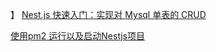 
】
[Nest.js 快速入门：实现对 Mysql 单表的 CRUD](https://mp.weixin.qq.com/s?__biz=Mzg3OTYzMDkzMg==&mid=2247487058&idx=1&sn=fef0fe0e114ec5a7420f679d224a5899&chksm=cf00c169f877487fda71afc03d6f1b7b28c6e9135421292ef688f7c9a3461f1c96beff030a6d&scene=178&cur_album_id=2198094412235309060#rd)


[使用pm2 运行以及启动Nestjs项目](http://bbs.itying.com/topic/5d89d1ba9e631c1318091bdb)

